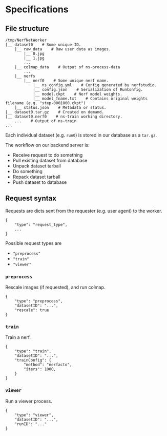# Specifications

## File structure

```
/tmp/NerfNetWorker
|__ dataset0    # Some unique ID.
    |__ raw_data    # Raw user data as images.
        |__ 0.jpg
        |__ 1.jpg
        ...
    |__ colmap_data    # Output of ns-process-data
        ...
    |__ nerfs
        |__ nerf0    # Some unique nerf name.
            |__ ns_config.yml    # Config generated by nerfstudio.
            |__ config.json    # Serialization of RunConfig.
            |__ model.ckpt    # Nerf model weights.
            |__ model_fname.txt    # Contains original weights filename (e.g. "step-0001000.ckpt")
    |__ status.json    # Metadata or status.
|__ dataset0.tar.gz    # Created on demand.
|__ dataset0.nerf0    # ns-train working directory.
    ...    # Output of ns-train
...
```

Each individual dataset (e.g. `run0`) is stored in our database as a `tar.gz`.

The workflow on our backend server is:

- Receive request to do something
- Pull existing dataset from database
- Unpack dataset tarball
- Do something
- Repack dataset tarball
- Push dataset to database

## Request syntax

Requests are dicts sent from the requester (e.g. user agent) to the worker.

```
{
    "type": "request_type",
    ...
}
```

Possible request types are

- `"preprocess"`
- `"train"`
- `"viewer"`

### ``preprocess``

Rescale images (if requested), and run colmap.

```
{
    "type": "preprocess",
    "datasetID": "...",
    "rescale": true
}
```

### ``train``

Train a nerf.

```
{
    "type": "train",
    "datasetID": "...",
    "trainConfig": {
        "method": "nerfacto",
        "iters": 1000,
    }
}
```

### ``viewer``

Run a viewer process.

```
{
    "type": "viewer",
    "datasetID": "...",
    "runID": "..."
}
```
